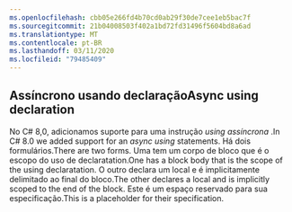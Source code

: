 ```yaml
---
ms.openlocfilehash: cbb05e266fd4b70cd0ab29f30de7cee1eb5bac7f
ms.sourcegitcommit: 21b04008503f402a1bd72fd31496f5604bd8a6ad
ms.translationtype: MT
ms.contentlocale: pt-BR
ms.lasthandoff: 03/11/2020
ms.locfileid: "79485409"
---
```

## <a name="async-using-declaration"></a><span data-ttu-id="e697a-101">Assíncrono usando declaração</span><span class="sxs-lookup"><span data-stu-id="e697a-101">Async using declaration</span></span>

<span data-ttu-id="e697a-102">No C# 8,0, adicionamos suporte para uma instrução *using assíncrona* .</span><span class="sxs-lookup"><span data-stu-id="e697a-102">In C# 8.0 we added support for an *async using* statements.</span></span> <span data-ttu-id="e697a-103">Há dois formulários.</span><span class="sxs-lookup"><span data-stu-id="e697a-103">There are two forms.</span></span> <span data-ttu-id="e697a-104">Uma tem um corpo de bloco que é o escopo do uso de declaratation.</span><span class="sxs-lookup"><span data-stu-id="e697a-104">One has a block body that is the scope of the using declaratation.</span></span> <span data-ttu-id="e697a-105">O outro declara um local e é implicitamente delimitado ao final do bloco.</span><span class="sxs-lookup"><span data-stu-id="e697a-105">The other declares a local and is implicitly scoped to the end of the block.</span></span> <span data-ttu-id="e697a-106">Este é um espaço reservado para sua especificação.</span><span class="sxs-lookup"><span data-stu-id="e697a-106">This is a placeholder for their specification.</span></span>
